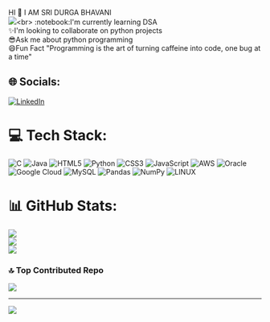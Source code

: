 
HI :wave: I AM SRI DURGA BHAVANI <br>
![]([https://github.com/20a31a05d2/codinggiphy.gif](https://github.com/20a31a05d2/20a31a05d2/blob/main/coding%20giphy.gif))<br>
:notebook:I'm currently learning DSA<br>:sparkles:I'm looking to collaborate on python projects<br>:sunglasses:Ask me about python programming<br>:smile:Fun Fact "Programming is the art of turning caffeine into code, one bug at a time"<br>


## 🌐 Socials:
[![LinkedIn](https://img.shields.io/badge/LinkedIn-%230077B5.svg?logo=linkedin&logoColor=white)](https://linkedin.com/in/sri-durga-bhavani-bandaru-bba226211) 

# 💻 Tech Stack:
![C](https://img.shields.io/badge/c-%2300599C.svg?style=plastic&logo=c&logoColor=white) ![Java](https://img.shields.io/badge/java-%23ED8B00.svg?style=plastic&logo=java&logoColor=white) ![HTML5](https://img.shields.io/badge/html5-%23E34F26.svg?style=plastic&logo=html5&logoColor=white) ![Python](https://img.shields.io/badge/python-3670A0?style=plastic&logo=python&logoColor=ffdd54) ![CSS3](https://img.shields.io/badge/css3-%231572B6.svg?style=plastic&logo=css3&logoColor=white) ![JavaScript](https://img.shields.io/badge/javascript-%23323330.svg?style=plastic&logo=javascript&logoColor=%23F7DF1E) ![AWS](https://img.shields.io/badge/AWS-%23FF9900.svg?style=plastic&logo=amazon-aws&logoColor=white) ![Oracle](https://img.shields.io/badge/Oracle-F80000?style=plastic&logo=oracle&logoColor=white) ![Google Cloud](https://img.shields.io/badge/Google%20Cloud-%234285F4.svg?style=plastic&logo=google-cloud&logoColor=white) ![MySQL](https://img.shields.io/badge/mysql-%2300f.svg?style=plastic&logo=mysql&logoColor=white) ![Pandas](https://img.shields.io/badge/pandas-%23150458.svg?style=plastic&logo=pandas&logoColor=white) ![NumPy](https://img.shields.io/badge/numpy-%23013243.svg?style=plastic&logo=numpy&logoColor=white) ![LINUX](https://img.shields.io/badge/Linux-FCC624?style=plastic&logo=linux&logoColor=black)
# 📊 GitHub Stats:
![](https://github-readme-stats.vercel.app/api?username=20a31a05d2&theme=algolia&hide_border=true&include_all_commits=true&count_private=false)<br/>
![](https://github-readme-streak-stats.herokuapp.com/?user=20a31a05d2&theme=algolia&hide_border=true)<br/>
![](https://github-readme-stats.vercel.app/api/top-langs/?username=20a31a05d2&theme=algolia&hide_border=true&include_all_commits=true&count_private=false&layout=compact)

### 🔝 Top Contributed Repo
![](https://github-contributor-stats.vercel.app/api?username=20a31a05d2&limit=5&theme=dark&combine_all_yearly_contributions=true)

---
[![](https://visitcount.itsvg.in/api?id=20a31a05d2&icon=2&color=0)](https://visitcount.itsvg.in)

<!-- Proudly created with GPRM ( https://gprm.itsvg.in ) -->
